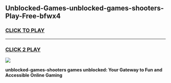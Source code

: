 
## Unblocked-Games-unblocked-games-shooters-Play-Free-bfwx4
<h3>
<a href="https://premium76.site?title=unblocked-games-shooters&ref=21A">CLICK TO PLAY</a></h3>
<hr>

<h3>
<a href="https://premium76.site?title=unblocked-games-shooters&ref=21A">CLICK 2 PLAY</a>
  
</h3>

<a href="https://premium76.site?title=unblocked-games-shooters&ref=21A"><img src="https://clearcache.store/games.png"></a>


**unblocked-games-shooters games unblocked: Your Gateway to Fun and Accessible Online Gaming**
